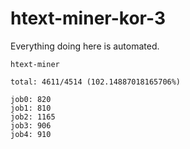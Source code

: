 # htext-miner-kor-3

Everything doing here is automated.

```
htext-miner

total: 4611/4514 (102.14887018165706%)

job0: 820
job1: 810
job2: 1165
job3: 906
job4: 910
```